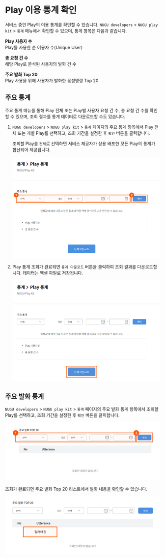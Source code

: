# Play 이용 통계 확인

서비스 중인 Play의 이용 통계를 확인할 수 있습니다. `NUGU developers` &gt; `NUGU play kit` &gt; `통계` 메뉴에서 확인할 수 있으며, 통계 항목은 다음과 같습니다.

**Play 사용자 수**  
Play를 사용한 순 이용자 수\(Unique User\)

**총 요청 건 수**  
해당 Play로 분석된 사용자의 발화 건 수

**주요 발화 Top 20**  
Play 사용을 위해 사용자가 발화한 음성명령 Top 20

## 주요 통계 <a id="main-stats"></a>

주요 통계 메뉴를 통해 Play 전체 또는 Play별 사용자 요청 건 수, 총 요청 건 수를 확인할 수 있으며, 조회 결과를 통계 데이터로 다운로드할 수도 있습니다.

1. `NUGU developers` &gt; `NUGU play kit` &gt; `통계` 페이지의 주요 통계 항목에서 Play 전체 또는 개별 Play를 선택하고, 조회 기간을 설정한 후 `확인` 버튼을 클릭합니다.

   조회할 Play를 `전체`로 선택하면 서비스 제공자가 상용 배포한 모든 Play의 통계가 합산되어 제공됩니다.

   ![](../../.gitbook/assets/ch5_541_c01-1.png)

2. Play 통계 조회가 완료되면 `통계 다운로드` 버튼을 클릭하여 조회 결과를 다운로드합니다. 데이터는 엑셀 파일로 저장됩니다.

   ![](../../.gitbook/assets/ch5_541_c02.png)

## 주요 발화 통계 <a id="utterance-stats"></a>

`NUGU developers` &gt; `NUGU play kit` &gt; `통계` 페이지의 주요 발화 통계 항목에서 조회할 Play를 선택하고, 조회 기간을 설정한 후 `확인` 버튼을 클릭합니다.

![](../../.gitbook/assets/ch5_542_c01-1.png)

조회가 완료되면 주요 발화 Top 20 리스트에서 발화 내용을 확인할 수 있습니다.

![](../../.gitbook/assets/ch5_542_c02-1.png)


